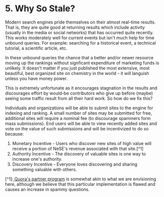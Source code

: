 # 5. Why So Stale?

Modern search engines pride themselves on their almost real-time results. That is, they are quite good at returning results which include activity \(usually in the media or social networks\) that has occurred quite recently. This works moderately well for current events but isn't much help for time unbound queries. For example: searching for a historical event, a technical tutorial, a scientific article, etc.

In these unbound queries the chance that a better and/or newer resource moving up the rankings without signficant expenditure of marketing funds is unlikely. It doesn't matter if you just published the most extensive, most beautiful, best organized site on chemistry in the world - it will languish unless you have money power.

This is extremely unfortunate as it encourages stagnation in the results and discourages effort by would-be contributors who give up before \(maybe\) seeing some traffic result from all their hard work. So how do we fix this?

Individuals and organizations will be able to submit sites to the engine for indexing and ranking. A small number of sites may be submitted for free, additional sites will require a nominal fee \(to discourage spammers form mass submissions\). End users will be able to view recently added sites and vote on the value of such submissions and will be incentivized to do so because:

1. Monetary Incentive - Users who discover new sites of high value will receive a portion of NeSE's revenue associated with that site.\[^1\]
2. Authority Incentive - The discovery of valuable sites is one way to increase one's authority.
3. Discovery Incentive - Everyone loves discovering and sharing something valuable with others.



\[^1\]:[ Quora's partner program](https://www.quora.com/partners) is somewhat akin to what we are envisioning here, although we believe that this particular implementation is flawed and causes an increase in spammy questions.



